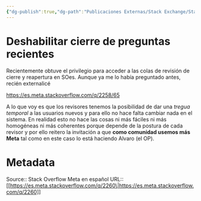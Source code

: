 ```yaml
---
{"dg-publish":true,"dg-path":"Publicaciones Externas/Stack Exchange/Stack Overflow en español/Stack Overflow en español Meta/es.meta.stackoverflow.com-2260.md","permalink":"/publicaciones-externas/stack-exchange/stack-overflow-en-espanol/stack-overflow-en-espanol-meta/es-meta-stackoverflow-com-2260/","title":"Deshabilitar cierre de preguntas recientes","hide":true,"noteIcon":"\"0\"","created":"2024-04-03T12:49:10.763-06:00","updated":"2024-04-05T16:44:01.488-06:00"}
---
```


# Deshabilitar cierre de preguntas recientes

Recientemente obtuve el privilegio para acceder a las colas de revisión de cierre y reapertura en SOes. Aunque ya me lo había preguntado antes, recién externalicé

https://es.meta.stackoverflow.com/q/2258/65

A lo que voy es que los revisores tenemos la posibilidad de dar una *tregua temporal* a las usuarios nuevos y para ello no hace falta cambiar nada en el sistema. En realidad esto no hace las cosas ni más fáciles ni más homogéneas ni más coherentes porque depende de la postura de cada revisor y por ello reitero la invitación a que **como comunidad usemos más Meta** tal como en este caso lo está haciendo Alvaro (el OP).

# Metadata
Source:: Stack Overflow Meta en español
URL:: [[https://es.meta.stackoverflow.com/q/2260\|https://es.meta.stackoverflow.com/q/2260]]

